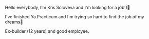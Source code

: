 Hello everybody, I’m Kris Soloveva and I'm looking for a job!)👋 

I've finished Ya.Practicum and I'm trying so hard to find the job of my dreams💞️

Ex-builder (12 years) and good employee.
